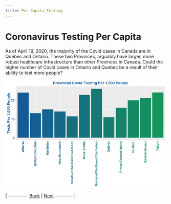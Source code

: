 ```yaml
---
title: Per Capita Testing
---
```


# Coronavirus Testing Per Capita
As of April 19, 2020, the majority of the Covid cases in Canada are in Quebec and Ontario. These two Provinces, arguably have larger, more robust healthcare infrastructure than other Provinces in Canada.  Could the higher number of Covid cases in Ontario and Quebec be a result of their ability to test more people?

![Image](https://github.com/acarmichael20/Canada-Covid-Testing/blob/master/TestingPerCapita.png)



<p>| ————-
<a href="https://github.com/acarmichael20/Canada-Covid-Testing/blob/master/README.mdME.html">Back</a> | <a href="https://github.com/acarmichael20/Canada-Covid-Testing/blob/master/page3.md">Next</a>
———— |</p>

<!-- <a href="README.html">Back</a> <a href="page3.html">Per Capita Testing</a> -->
